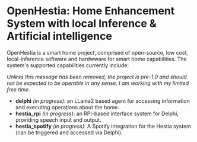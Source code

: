 # OpenHestia: Home Enhancement System with local Inference & Artificial intelligence

OpenHestia is a smart home project, comprised of open-source, low cost, local-inference software and hardwware for smart home capabilities. The system's supported capabilities currently include:

*Unless this message has been removed, the project is pre-1.0 and should not be expected to be operable in any sense, I am working with my limited free time.* 

- **delphi** *(in progress)*: an LLama2 based agent for accessing information and executing operations about the home.
- **hestia_rpi** *(in progress)*: an RPI-based interface system for Delphi, providing speech input and output.
- **hestia_spotify** *(in progress)*: A Spotify integration for the Hestia system (can be triggered and accessed via Delphi).
